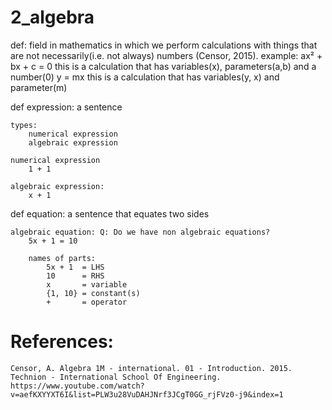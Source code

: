# 2_algebra    
def: field in mathematics in which we perform calculations with things that are not necessarily(i.e. not always) numbers (Censor, 2015).
    example:
        ax² + bx + c = 0
            this is a calculation that has variables(x), parameters(a,b) and a number(0)
        y = mx 
            this is a calculation that has variables(y, x) and parameter(m)
            
def expression:
    a sentence

    types:
        numerical expression
        algebraic expression

    numerical expression
        1 + 1
    
    algebraic expression:
        x + 1

def equation:
    a sentence that equates two sides

    algebraic equation: Q: Do we have non algebraic equations?
        5x + 1 = 10

        names of parts:
            5x + 1  = LHS
            10      = RHS
            x       = variable
            {1, 10} = constant(s)
            +       = operator

# References:
    Censor, A. Algebra 1M - international. 01 - Introduction. 2015. Technion - International School Of Engineering. https://www.youtube.com/watch?v=aefKXYYXT6I&list=PLW3u28VuDAHJNrf3JCgT0GG_rjFVz0-j9&index=1
